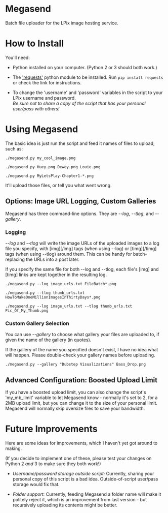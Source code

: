 # Megasend
Batch file uploader for the LPix image hosting service. 


# How to Install

You'll need:

* Python installed on your computer. (Python 2 or 3 should both work.)

* The ['requests'] python module to be installed. Run `pip install requests` or check the link for instructions.

* To change the 'username' and 'password' variables in the script to your LPix username and password.\
_Be sure not to share a copy of the script that has your personal user/pass with others!_  
  

# Using Megasend

The basic idea is just run the script and feed it names of files to upload, such as: 

`./megasend.py my_cool_image.png`

`./megasend.py Huey.png Dewey.png Louie.png`

`./megasend.py MyLetsPlay-Chapter1-*.png`

It'll upload those files, or tell you what went wrong.

## Options: Image URL Logging, Custom Galleries

Megasend has three command-line options. They are *--log*, *--tlog*, and *--gallery*.

### Logging

*--log* and *--tlog* will write the image URLs of the uploaded images to a log file you specify, with \[img\]\[/img\] tags (when using --log) or \[timg\]\[/timg\] tags (when using --tlog) around them. This can be handy for batch-replacing the URLs into a post later.

If you specify the same file for both --log and --tlog, each file's \[img\] and \[timg\] links are kept together in the resulting log.

`./megasend.py --log image_urls.txt FileBatch*.png`

`./megasend.py --tlog thumb_urls.txt HowToMakeOneMillionImagesInThirtyDays*.png`

`./megasend.py --log image_urls.txt --tlog thumb_urls.txt Pic_Of_My_Thumb.png`

### Custom Gallery Selection

You can use *--gallery* to choose what gallery your files are uploaded to, if given the name of the gallery (in quotes).

If the gallery of the name you specified doesn't exist, I have no idea what will happen. Please double-check your gallery names before uploading.

`./megasend.py --gallery "Dubstep Visualizations" Bass_Drop.png`


## Advanced Configuration: Boosted Upload Limit

If you have a boosted upload limit, you can also change the script's 'my\_mb\_limit' variable to let Megasend know - normally it's set to 2, for a 2MB upload limit, but you can change it to the size of your personal limit. Megasend will normally skip oversize files to save your bandwidth.  
  

# Future Improvements 

Here are some ideas for improvements, which I haven't yet got around to making.

(If you decide to implement one of these, please test your changes on Python 2 _and_ 3 to make sure they both work!)

* *Username/password storage outside script:* Currently, sharing your personal copy of this script is a bad idea. Outside-of-script user/pass storage would fix that.

* *Folder support:* Currently, feeding Megasend a folder name will make it politely reject it, which is an improvement from last version - but recursively uploading its contents might be better.


['requests']: https://2.python-requests.org/en/master/user/install/#install
